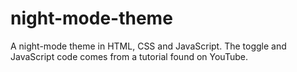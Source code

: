 # night-mode-theme
A night-mode theme in HTML, CSS and JavaScript. The toggle and JavaScript code comes from a tutorial found on YouTube.
